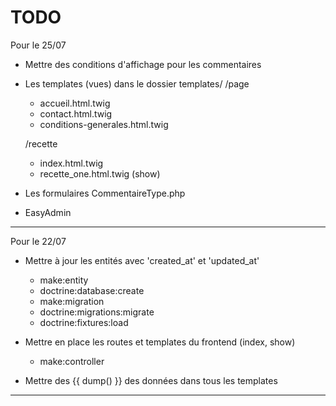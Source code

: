 # TODO


Pour le 25/07

- Mettre des conditions d'affichage pour les commentaires
- Les templates (vues) dans le dossier templates/
  /page
    - accueil.html.twig
    - contact.html.twig
    - conditions-generales.html.twig

  /recette
    - index.html.twig
    - recette_one.html.twig (show)

- Les formulaires 
    CommentaireType.php

- EasyAdmin

--- 

Pour le 22/07

- Mettre à jour les entités avec 'created_at' et 'updated_at'
  - make:entity
  - doctrine:database:create
  - make:migration
  - doctrine:migrations:migrate
  - doctrine:fixtures:load

- Mettre en place les routes et templates du frontend (index, show)
  - make:controller
- Mettre des {{ dump() }} des données dans tous les templates

---